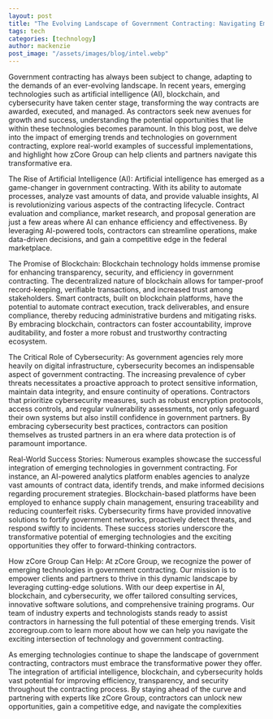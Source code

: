 ```yaml
---
layout: post
title: "The Evolving Landscape of Government Contracting: Navigating Emerging Technologies with zCore Group"
tags: tech
categories: [technology]
author: mackenzie
post_image: "/assets/images/blog/intel.webp"
---
```


Government contracting has always been subject to change, adapting to the demands of an ever-evolving landscape. In recent years, emerging technologies such as artificial intelligence (AI), blockchain, and cybersecurity have taken center stage, transforming the way contracts are awarded, executed, and managed. As contractors seek new avenues for growth and success, understanding the potential opportunities that lie within these technologies becomes paramount. In this blog post, we delve into the impact of emerging trends and technologies on government contracting, explore real-world examples of successful implementations, and highlight how zCore Group can help clients and partners navigate this transformative era.

The Rise of Artificial Intelligence (AI):
Artificial intelligence has emerged as a game-changer in government contracting. With its ability to automate processes, analyze vast amounts of data, and provide valuable insights, AI is revolutionizing various aspects of the contracting lifecycle. Contract evaluation and compliance, market research, and proposal generation are just a few areas where AI can enhance efficiency and effectiveness. By leveraging AI-powered tools, contractors can streamline operations, make data-driven decisions, and gain a competitive edge in the federal marketplace.

The Promise of Blockchain:
Blockchain technology holds immense promise for enhancing transparency, security, and efficiency in government contracting. The decentralized nature of blockchain allows for tamper-proof record-keeping, verifiable transactions, and increased trust among stakeholders. Smart contracts, built on blockchain platforms, have the potential to automate contract execution, track deliverables, and ensure compliance, thereby reducing administrative burdens and mitigating risks. By embracing blockchain, contractors can foster accountability, improve auditability, and foster a more robust and trustworthy contracting ecosystem.

The Critical Role of Cybersecurity:
As government agencies rely more heavily on digital infrastructure, cybersecurity becomes an indispensable aspect of government contracting. The increasing prevalence of cyber threats necessitates a proactive approach to protect sensitive information, maintain data integrity, and ensure continuity of operations. Contractors that prioritize cybersecurity measures, such as robust encryption protocols, access controls, and regular vulnerability assessments, not only safeguard their own systems but also instill confidence in government partners. By embracing cybersecurity best practices, contractors can position themselves as trusted partners in an era where data protection is of paramount importance.

Real-World Success Stories:
Numerous examples showcase the successful integration of emerging technologies in government contracting. For instance, an AI-powered analytics platform enables agencies to analyze vast amounts of contract data, identify trends, and make informed decisions regarding procurement strategies. Blockchain-based platforms have been employed to enhance supply chain management, ensuring traceability and reducing counterfeit risks. Cybersecurity firms have provided innovative solutions to fortify government networks, proactively detect threats, and respond swiftly to incidents. These success stories underscore the transformative potential of emerging technologies and the exciting opportunities they offer to forward-thinking contractors.

How zCore Group Can Help:
At zCore Group, we recognize the power of emerging technologies in government contracting. Our mission is to empower clients and partners to thrive in this dynamic landscape by leveraging cutting-edge solutions. With our deep expertise in AI, blockchain, and cybersecurity, we offer tailored consulting services, innovative software solutions, and comprehensive training programs. Our team of industry experts and technologists stands ready to assist contractors in harnessing the full potential of these emerging trends. Visit zcoregroup.com to learn more about how we can help you navigate the exciting intersection of technology and government contracting.

As emerging technologies continue to shape the landscape of government contracting, contractors must embrace the transformative power they offer. The integration of artificial intelligence, blockchain, and cybersecurity holds vast potential for improving efficiency, transparency, and security throughout the contracting process. By staying ahead of the curve and partnering with experts like zCore Group, contractors can unlock new opportunities, gain a competitive edge, and navigate the complexities